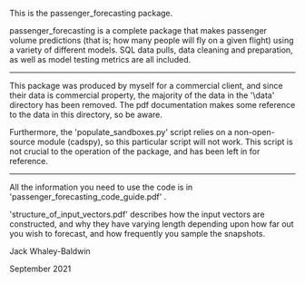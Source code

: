 This is the passenger_forecasting package.

passenger_forecasting is a complete package that makes passenger volume
predictions (that is; how many people will fly on a given flight) using
a variety of different models. SQL data pulls, data cleaning and preparation,
as well as model testing metrics are all included.

*****************************************************************************************
This package was produced by myself for a commercial client, and since their data is
commercial property, the majority of the data in the '\data' directory has been removed.
The pdf documentation makes some reference to the data in this directory, so be aware.

Furthermore, the 'populate_sandboxes.py' script relies on a non-open-source module (cadspy),
so this particular script will not work. This script is not crucial to the operation of the
package, and has been left in for reference.
*****************************************************************************************

All the information you need to use the code is in 'passenger_forecasting_code_guide.pdf' .

'structure_of_input_vectors.pdf' describes how the input vectors are constructed,
and why they have varying length depending upon how far out you wish to forecast,
and how frequently you sample the snapshots.

Jack Whaley-Baldwin

September 2021

